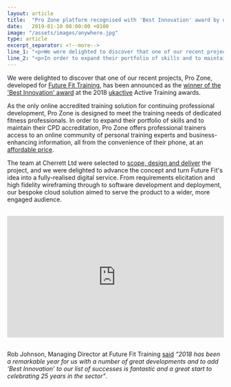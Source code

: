 ```yaml
---
layout: article
title:  "Pro Zone platform recognised with 'Best Innovation' award by ukactive"
date:   2019-01-10 08:00:00 +0100
image: "/assets/images/anywhere.jpg"
type: article
excerpt_separator: <!--more-->
line_1: "<p>We were delighted to discover that one of our recent projects, Pro Zone, developed for Future Fit Training, has been announced as the winner of the <a href=\"https://www.futurefit.co.uk/fftv/ukactive-training-awards-a-message-from-ollie-bell/\">'Best Innovation' award</a> at the 2018 ukactive Active Training awards.</p><p>As the only online accredited training solution for continuing professional development, Pro Zone is designed to meet the training needs of dedicated fitness professionals.</p>"
line_2: "<p>In order to expand their portfolio of skills and to maintain their CPD accreditation, Pro Zone offers professional trainers access to an online community of personal training experts and business-enhancing information, all from the convenience of their phone, at an affordable price.</p><p>Our team were selected to <a href=\"/articles/future-fit-pro-zone-award-innovation-software\">scope, design and deliver</a> the project, and we were delighted to advance the concept and turn Future Fit's idea into a fully-realised digital service.</p><p>From requirements elicitation and high fidelity wireframing through to software development and deployment, our bespoke cloud solution aimed to serve the product to a wider, more engaged audience.</p>"
---
```

We were delighted to discover that one of our recent projects, Pro Zone, developed for [Future Fit Training](https://www.futurefit.co.uk/), has been announced as the [winner of the 'Best Innovation' award](https://www.futurefit.co.uk/fftv/ukactive-training-awards-a-message-from-ollie-bell/) at the 2018 [ukactive](https://www.ukactive.com/) Active Training awards.

<!--more-->

As the only online accredited training solution for continuing professional development, Pro Zone is designed to meet the training needs of dedicated fitness professionals. In order to expand their portfolio of skills and to maintain their CPD accreditation, Pro Zone offers professional trainers access to an online community of personal training experts and business-enhancing information, all from the convenience of their phone, at an [affordable price](https://www.futurefit.co.uk/pro-zone/).

The team at Cherrett Ltd were selected to <a href="/digital-service-design">scope, design and deliver</a> the project, and we were delighted to advance the concept and turn Future Fit's idea into a fully-realised digital service. From requirements elicitation and high fidelity wireframing through to software development and deployment, our bespoke cloud solution aimed to serve the product to a wider, more engaged audience.

<div style="margin: 30px auto; max-width:800px;">
  <style>
  .embed-container { position: relative; padding-bottom: 56.25%; height: 0; overflow: hidden; max-width: 100%; height: auto; } .embed-container iframe, .embed-container object, .embed-container embed { position: absolute; top: 0; left: 0; width: 100%; height: 100%; }</style>
  <div class='embed-container'><iframe src="https://player.vimeo.com/video/291671451?color=33414a&title=0&byline=0&portrait=0" width="640" height="360" frameborder="0" webkitallowfullscreen mozallowfullscreen allowfullscreen></iframe></div>
</div>

Rob Johnson, Managing Director at Future Fit Training [said](https://www.futurefit.co.uk/personal-training/resources/news-and-views/2018/11/16/future-fit-recognised-for-the-best-innovation-by-ukactive/) <em>“2018 has been a remarkable year for us with a number of great developments and to add ‘Best Innovation’ to our list of successes is fantastic and a great start to celebrating 25 years in the sector"</em>.